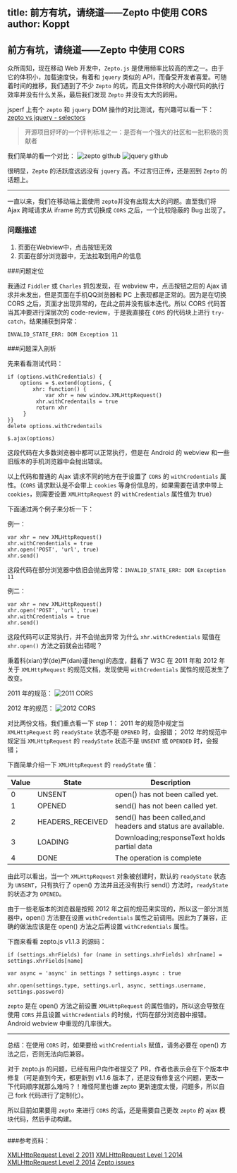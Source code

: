 title: 前方有坑，请绕道——Zepto 中使用 CORS
author: Koppt
---

## 前方有坑，请绕道——Zepto 中使用 CORS

众所周知，现在移动 Web 开发中，`Zepto.js` 是使用频率比较高的库之一。由于它的体积小，加载速度快，有着和 `jquery` 类似的 API，而备受开发者喜爱。可随着时间的推移，我们遇到了不少 `Zepto` 的坑，而且文件体积的大小跟代码的执行效率并没有什么关系，最后我们发现 `Zepto` 并没有太大的卵用。

jsperf 上有个 `zepto` 和 `jquery` DOM 操作的对比测试，有兴趣可以看一下：[zepto vs jquery - selectors](http://jsperf.com/zepto-vs-jquery-2013/25)

>开源项目好坏的一个评判标准之一：是否有一个强大的社区和一批积极的贡献者


我们简单的看一个对比：
![zepto github](http://jdc.jd.com/fd/blog_image/cors_pic_01.jpg)
![jquery github](http://jdc.jd.com/fd/blog_image/cors_pic_02.jpg)

很明显，`Zepto` 的活跃度远远没有 `jquery` 高。不过言归正传，还是回到 `Zepto` 的话题上。

---

一直以来，我们在移动端上面使用 `zepto`并没有出现太大的问题。直至我们将 Ajax 跨域请求从 iframe 的方式切换成 `CORS` 之后，一个比较隐蔽的 Bug 出现了。

### 问题描述

1. 页面在Webview中，点击按钮无效
2. 页面在部分浏览器中，无法拉取到用户的信息

###问题定位

我通过 `Fiddler` 或 `Charles` 抓包发现，在 webview 中，点击按钮之后的 Ajax 请求并未发出，但是页面在手机QQ浏览器和 PC 上表现都是正常的。因为是在切换 CORS 之后，页面才出现异常的，在此之前并没有版本迭代。所以 CORS 代码首当其冲要进行深层次的 code-review，于是我直接在 `CORS` 的代码块上进行 `try-catch`，结果捕获到异常：

```INVALID_STATE_ERR: DOM Exception 11```

###问题深入剖析

先来看看测试代码：

```
if (options.withCredentials) {
    options = $.extend(options, {
        xhr: function() {
            var xhr = new window.XMLHttpRequest()
         xhr.withCredentails = true
         return xhr
     }
}}
delete options.withCredentails

$.ajax(options)
```


这段代码在大多数浏览器中都可以正常执行，但是在 Android 的 webview 和一些旧版本的手机浏览器中会抛出错误。

以上代码和普通的 Ajax 请求不同的地方在于设置了 `CORS` 的 `withCredentials` 属性。（`CORS` 请求默认是不会带上 `cookies` 等身份信息的，如果需要在请求中带上 `cookies`，则需要设置 `XMLHttpRequest` 的 `withCredentials` 属性值为 true）

下面通过两个例子来分析一下：

例一：

```
var xhr = new XMLHttpRequest()
xhr.withCrendentials = true
xhr.open('POST', 'url', true)
xhr.send()
```

这段代码在部分浏览器中依旧会抛出异常：`INVALID_STATE_ERR: DOM Exception 11`

例二：

```
var xhr = new XMLHttpRequest()
xhr.open('POST', 'url', true)
xhr.withCredentials = true
xhr.send()
```

这段代码可以正常执行，并不会抛出异常
为什么 `xhr.withCredentials` 赋值在 `xhr.open()` 方法之前就会出错呢？

秉着科(xian)学(de)严(dan)谨(teng)的态度，翻看了 W3C 在 2011 年和 2012 年关于 `XMLHttpRequest` 的规范文档，发现使用 `withCredentials` 属性的规范发生了改变。

2011 年的规范：
![2011 CORS](http://jdc.jd.com/fd/blog_image/cors_pic_03.png)

2012 年的规范：
![2012 CORS](http://jdc.jd.com/fd/blog_image/cors_pic_04.png)

对比两份文档，我们重点看一下 step 1：
2011 年的规范中规定当 `XMLHttpRequest` 的 `readyState` 状态不是 `OPENED` 时，会报错；
2012 年的规范中规定当 `XMLHttpRequest` 的 `readyState` 状态不是 `UNSENT` 或 `OPENDED` 时，会报错；

下面简单介绍一下 `XMLHttpRequest` 的 `readyState` 值：

| Value  | State | Description |
| ------ | ----------- | -----------|
| 0 | UNSENT | open() has not been called yet. |
| 1 | OPENED | send() has not been called yet. |
| 2 | HEADERS_RECEIVED | send() has been called,and headers and status are available. |
| 3 | LOADING | Downloading;responseText holds partial data |
| 4 | DONE | The operation is complete |

由此可以看出，当一个 `XMLHttpRequest` 对象被创建时，默认的 `readyState` 状态为 `UNSENT`，只有执行了 open() 方法并且还没有执行 send() 方法时，`readyState` 的状态才为 `OPENED`。

由于一些老版本的浏览器是按照 2012 年之前的规范来实现的，所以这一部分浏览器中，open() 方法要在设置 `withCredentials` 属性之前调用。因此为了兼容，正确的做法应该是在 open() 方法之后再设置 `withCredentials` 属性。

下面来看看 zepto.js v1.1.3 的源码：
```
if (settings.xhrFields) for (name in settings.xhrFields) xhr[name] = settings.xhrFields[name]

var async = 'async' in settings ? settings.async : true

xhr.open(settings.type, settings.url, async, settings.username, settings.password)
```

`zepto` 是在 open() 方法之前设置 `XMLHttpRequest` 的属性值的，所以这会导致在使用 `CORS` 并且设置 `withCredentials` 的时候，代码在部分浏览器中报错。Android webview 中重现的几率很大。

----

总结：在使用 `CORS` 时，如果要给 `withCredentials` 赋值，请务必要在 open() 方法之后，否则无法向后兼容。

对于 zepto.js 的问题，已经有用户向作者提交了 PR，作者也表示会在下个版本中修复（可是直到今天，都更新到 v1.1.6 版本了，还是没有修复这个问题，更改一下代码顺序就那么难吗？！难怪阿里也嫌 zepto 更新速度太慢，问题多，所以自己 fork 代码进行了定制化）。

所以目前如果要用 `zepto` 来进行 `CORS` 的话，还是需要自己更改 `zepto` 的 ajax 模块代码，然后手动构建。

----

###参考资料：

[XMLHttpRequest Level 2 2011](http://www.w3.org/TR/2011/WD-XMLHttpRequest2-20110816/#the-withcredentials-attribute)
[XMLHttpRequest Level 1 2014](http://www.w3.org/TR/XMLHttpRequest/)
[XMLHttpRequest Level 2 2014](http://www.w3.org/TR/XMLHttpRequest2/)
[Zepto issues](https://github.com/madrobby/zepto/issues/921)

